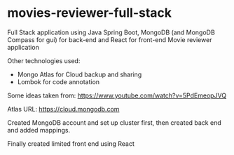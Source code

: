 # movies-reviewer-full-stack
 
Full Stack application using Java Spring Boot, MongoDB (and MongoDB Compass for gui) for back-end and React for front-end
Movie reviewer application 

Other technologies used:
- Mongo Atlas for Cloud backup and sharing
- Lombok for code annotation

Some ideas taken from: https://www.youtube.com/watch?v=5PdEmeopJVQ

Atlas URL: https://cloud.mongodb.com

Created MongoDB account and set up cluster first, then created back end and added mappings.

Finally created limited front end using React